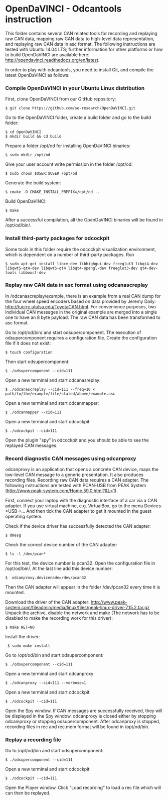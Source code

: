 # OpenDaVINCI - Odcantools instruction

This folder contains several CAN related tools for recording and replaying raw CAN data, mapping raw CAN data to high-level data representation, and replaying raw CAN data in asc format. The following instructions are tested with Ubuntu 14.04 LTS; further information for other platforms or how to build OpenDaVINCI are available here: http://opendavinci.readthedocs.org/en/latest.

In order to play with odcantools, you need to install Git, and compile the latest OpenDaVINCI as follows:

### Compile OpenDaVINCI in your Ubuntu Linux distribution

First, clone OpenDaVINCI from our GitHub repository:

    $ git clone https://github.com/se-research/OpenDaVINCI.git

Go to the OpenDaVINCI folder, create a build folder and go to the build folder:

    $ cd OpenDaVINCI
    $ mkdir build && cd build

Prepare a folder /opt/od for installing OpenDaVINCI binaries:

    $ sudo mkdir /opt/od
   
Give your user account write permission in the folder /opt/od:

    $ sudo chown $USER:$USER /opt/od

Generate the build system:

    $ cmake -D CMAKE_INSTALL_PREFIX=/opt/od ..
    
Build OpenDaVINCI:

    $ make
    
After a successful compilation, all the OpenDaVINCI binaries will be found in /opt/od/bin/.

### Install third-party packages for odcockpit

Some tools in this folder require the odcockpit visualization environment, which is dependent on a number of third-party packages. Run

    $ sudo apt-get install libcv-dev libhighgui-dev freeglut3 libqt4-dev libqwt5-qt4-dev libqwt5-qt4 libqt4-opengl-dev freeglut3-dev qt4-dev-tools libboost-dev

### Replay raw CAN data in asc format using odcanascreplay

In /odcanascreplay/example, there is an example from a real CAN dump for the four wheel speed encoders based on data provided by Jeremy Daily: http://tucrrc.utulsa.edu/ToyotaCAN.html. For convenience purposes, two individual CAN messages in the original example are merged into a single one to have an 8 byte payload. The raw CAN data has been transformed to asc format.

Go to /opt/od/bin/ and start odsupercomponent. The execution of odsupercomponent requires a configuration file. Create the configuration file if it does not exist:

    $ touch configuration
    
Then start odsupercomponent:

    $ ./odsupercomponent --cid=111
    
Open a new terminal and start odcanasreplay:

    $ ./odcanascreplay --cid=111 --freq=10 < path/to/the/example/file/stated/above/example.asc
    
Open a new terminal and start odcanmapper:

    $ ./odcanmapper --cid=111
    
Open a new terminal and start odcockpit:

    $ ./odcockpit --cid=111
    
Open the plugin "spy" in odcockpit and you should be able to see the replayed CAN messages.

### Record diagnostic CAN messages using odcanproxy

odcanproxy is an application that opens a concrete CAN device, maps the low-level CAN message to a generic presentation. It also produces recording files. Recording raw CAN data requires a CAN adapter. The following instructions are tested with PCAN-USB from PEAK System (http://www.peak-system.com/Home.59.0.html?&L=1).

First, connect your laptop with the diagnostic interface of a car via a CAN adapter. If you use virtual machine, e.g. VirtualBox, go to the menu Devices->USB->... And then tick the CAN adapter to get it mounted in the guest operating system.

Check if the device driver has successfully detected the CAN adapter:

    $ dmesg
    
Check the correct device number of the CAN adapter:

    $ ls -l /dev/pcan*

For this test, the device number is pcan32. Open the configuration file in /opt/od/bin/. At the last line add this device number:

    $  odcanproxy.devicenode=/dev/pcan32
    
Then the CAN adapter will appear in the folder /dev/pcan32 every time it is mounted.

Download the driver of the CAN adapter: http://www.peak-system.com/fileadmin/media/linux/files/peak-linux-driver-7.15.2.tar.gz Unpack the archive, disable the network and make (The network has to be disabled to make the recording work for this driver):

    $ make NET=NO
    
 Install the driver:
 
     $ sudo make install   
    
Go to /opt/od/bin and start odsupercomponent:

    $ ./odsupercomponent --cid=111
    
Open a new terminal and start odcanproxy:

    $ ./odcanproxy --cid=111 --verbose=1
    
Open a new terminal and start odcockpit:

    $ ./odcockpit --cid=111
    
Open the Spy window. If CAN messages are successfully received, they will be displayed in the Spy window. odcanproxy is closed either by stopping odcamproxy or stopping odsupercomponent. After odcanproxy is stopped, recording files in rec and rec.mem format will be found in /opt/od/bin.

### Replay a recording file

Go to /opt/od/bin and start odsupercomponent:

    $ ./odsupercomponent --cid=111
    
Open a new terminal and start odcockpit:

    $ ./odcockpit --cid=111
    
Open the Player window. Click "Load recording" to load a rec file which will can then be replayed.